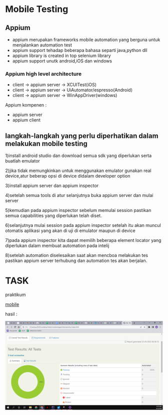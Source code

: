 # Mobile Testing

## Appium 

- appium merupakan frameworks mobile automation yang berguna untuk menjalankan automation test
- appium support tehadap beberapa bahasa separti java,python dll
- appium library is created in top selenium library
- appium support unutk android,iOS dan windows

### Appium high level architecture

- client -> appium server -> XCUITest(iOS)
- client -> appium server -> UiAutomator/espresso(Android)
- client -> appium server -> WinAppDriver(windows)

Appium kompenen :

- appium server
- appium client

## langkah-langkah yang perlu diperhatikan dalam melakukan mobile testing

1)install android studio dan download semua sdk yang diperlukan serta buatlah emulator

2)jika tidak memungkinkan untuk menggunakan emulator gunakan real device,atur beberap
 opsi di device didalam developer option

3)install appium server dan appium inspector

4)setelah semua tools di atur selanjutnya buka appium server dan mulai server

5)kemudian pada appium inspector sebelum memulai session pastikan semua capabilities 
  yang diperlukan telah diset.

6)selanjutnya mulai session pada appium inspector setelah itu akan muncul otomatis
  aplikasi yang akan di uji di emulator maupun di device

7)pada appium inspector kita dapat memilih beberapa element locator yang diperlukan
  dalam membuat automation pada intelij
  
8)setelah automation diselesaikan saat akan mencboa melakukan tes pastikan appium
  server terhubung dan automation tes akan berjalan.


# TASK

praktikum

[mobile](./praktikum/mobile/)

hasil :

![report](./screenshots/report.png)